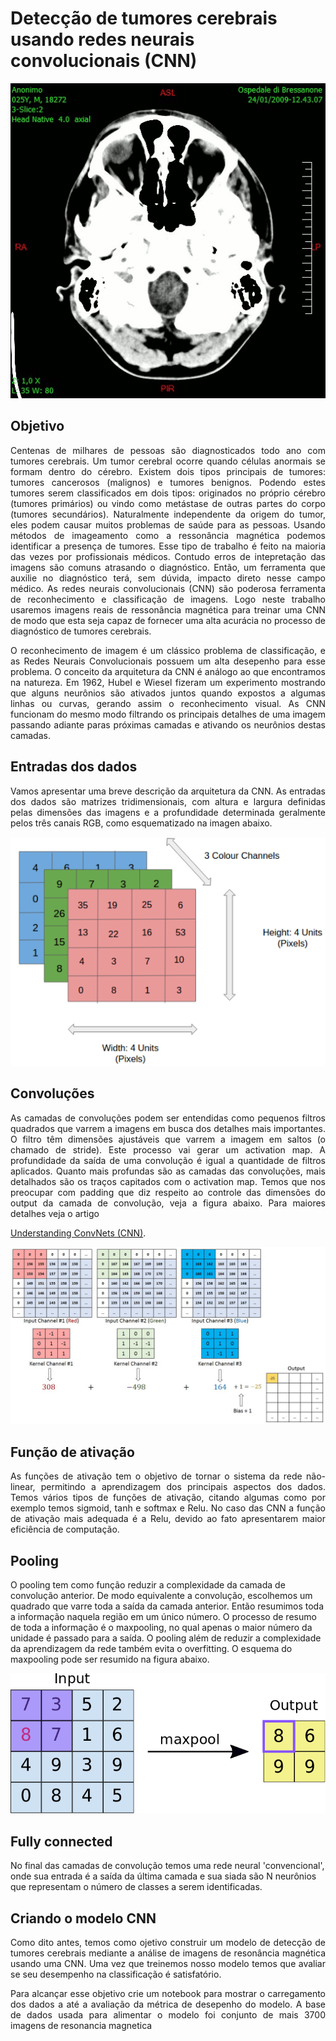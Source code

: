 # Detecção de tumores cerebrais usando redes neurais convolucionais (CNN)
![brain](https://github.com/RondinellyMorais/Deteccao-de-tumores-cerebrais-usando-rede-neural-convolucional/blob/master/tac.gif)

## Objetivo
<p align="justify"> Centenas de milhares de pessoas são diagnosticados todo ano com tumores cerebrais. Um tumor cerebral ocorre quando células anormais se formam dentro do cérebro. Existem dois tipos principais de tumores: tumores cancerosos (malignos) e tumores benignos. Podendo estes tumores serem classificados em dois tipos: originados no próprio cérebro (tumores primários) ou vindo como metástase de outras partes do corpo (tumores secundários). Naturalmente independente da origem do tumor, eles podem causar muitos problemas de saúde para as pessoas. Usando métodos de imageamento como a ressonância magnética podemos identificar a presença de tumores. Esse tipo de trabalho é feito na maioria das vezes por profissionais médicos. Contudo erros de intepretação das imagens são comuns atrasando o diagnóstico. Então, um ferramenta que auxilie no diagnóstico terá, sem dúvida, impacto direto nesse campo médico. As redes neurais convolucionais (CNN) são poderosa ferramenta de reconhecimento e classificação de imagens. Logo neste trabalho usaremos imagens reais de ressonância magnética para treinar uma CNN de modo que esta seja capaz de fornecer uma alta acurácia no processo de diagnóstico de tumores cerebrais. </p>

<p align="justify"> O reconhecimento de imagem é um clássico problema de classificação, e as Redes Neurais Convolucionais possuem um alta desepenho para esse problema. O conceito da arquitetura da CNN é análogo ao  que encontramos na natureza. Em 1962, Hubel e Wiesel fizeram um experimento mostrando que alguns neurônios são ativados juntos quando expostos a algumas linhas ou curvas, gerando assim o reconhecimento visual. As CNN funcionam do mesmo modo filtrando os principais detalhes de uma imagem passando adiante paras próximas camadas e ativando os neurônios destas camadas.</p>

## Entradas dos dados
<p align="justify"> Vamos apresentar uma breve descrição da arquitetura da CNN. As entradas dos dados são matrizes tridimensionais, com altura e largura definidas pelas dimensões das imagens e a profundidade determinada geralmente pelos três canais RGB, como esquematizado na imagen abaixo.</p>

![max](https://github.com/RondinellyMorais/Deteccao-de-tumores-cerebrais-usando-rede-neural-convolucional/blob/master/rede2.png)
## Convoluções
<p align="justify"> As camadas de convoluções podem ser entendidas como pequenos filtros quadrados que varrem a imagens em busca dos detalhes mais importantes. O filtro têm dimensões ajustáveis que varrem a imagem em saltos (o chamado de stride). Este processo vai gerar um activation map. A profundidade da saída de uma convolução é igual a quantidade de filtros aplicados. Quanto mais profundas são as camadas das convoluções, mais detalhados são os traços capitados com o activation map. Temos que nos preocupar com padding que diz respeito ao controle das dimensões do output da camada de convolução, veja a figura abaixo. Para maiores detalhes veja o artigo </p>

[Understanding ConvNets (CNN)](https://medium.com/neuronio/understanding-convnets-cnn-712f2afe4dd3). 

![oi](https://github.com/RondinellyMorais/Deteccao-de-tumores-cerebrais-usando-rede-neural-convolucional/blob/master/convulu%C3%A7%C3%A3o.gif)

## Função de ativação
<p align="justify"> As funções de ativação tem o objetivo de tornar o sistema da rede não-linear, permitindo a aprendizagem dos principais aspectos dos dados. Temos vários tipos de funções de ativação, citando algumas como por exemplo temos sigmoid, tanh e softmax e Relu. No caso das CNN a função de ativação mais adequada é a Relu, devido ao fato apresentarem maior eficiência de computação.</p>

## Pooling
O pooling tem como função reduzir a complexidade da camada de convolução anterior. De modo equivalente a convolução, escolhemos um quadrado que varre toda a saída da camada anterior. Então resumimos toda a informação naquela região em um único número. O processo de resumo de toda a informação é o maxpooling, no qual apenas o maior número da unidade é passado para a saída. O pooling além de reduzir a complexidade da aprendizagem da rede também evita o overfitting. O esquema do maxpooling pode ser resumido na figura abaixo.

![pooling](https://github.com/RondinellyMorais/Deteccao-de-tumores-cerebrais-usando-rede-neural-convolucional/blob/master/pooling.gif)

## Fully connected
No final das camadas de convolução temos uma rede neural 'convencional', onde sua entrada é a saída da última camada e sua siada são N neurônios que representam o número de classes a serem identificadas.

## Criando o modelo CNN
<p align="justify"> Como  dito antes, temos  como ojetivo construir um modelo de detecção de tumores cerebrais mediante a análise de imagens de resonância magnética usando uma CNN. Uma vez que treinemos nosso modelo temos que avaliar se seu desempenho na classificação é satisfatório.</p>

<p align="justify"> Para alcançar esse objetivo  crie um notebook para mostrar o carregamento dos dados a até a avaliação da métrica de desepenho do modelo. A base de dados usada para alimentar o modelo foi conjunto de mais 3700 imagens de resonancia magnetica </p>
